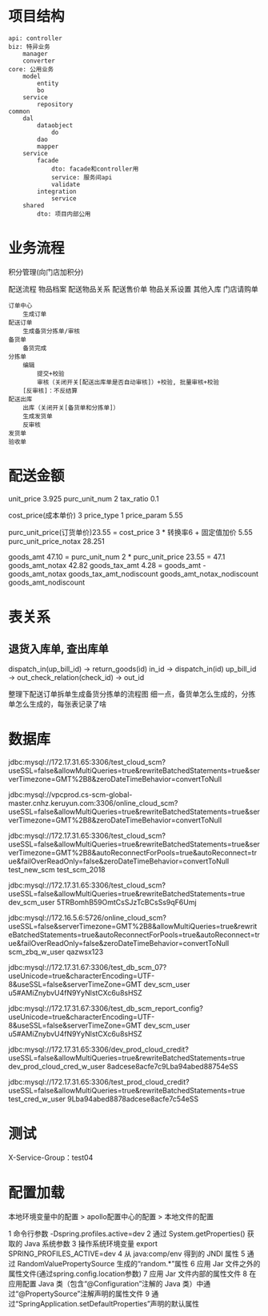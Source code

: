 # 项目结构
	api: controller
	biz: 特异业务
		manager
		converter
	core: 公用业务
		model
			entity
			bo
		service
			repository
	common
		dal
			dataobject
				do
			dao
			mapper
		service
			facade
				dto: facade和controller用
				service: 服务间api
				validate
			integration
				service
		shared
			dto: 项目内部公用

# 业务流程
积分管理(向门店加积分)
	
配送流程
	物品档案
	配送物品关系
	配送售价单
	物品关系设置
	其他入库
	门店请购单

	订单中心
		生成订单
	配送订单
		生成备货分拣单/审核
	备货单
		备货完成
	分拣单
		编辑
			提交+校验
			审核（关闭开关[配送出库单是否自动审核]）+校验, 批量审核+校验
		[反审核]：不反结算
	配送出库
		出库（关闭开关[备货单和分拣单]）
		生成发货单
		反审核
	发货单
	验收单

# 配送金额
unit_price 3.925
purc_unit_num 2
tax_ratio 0.1

cost_price(成本单价) 3
price_type 1
price_param 5.55

purc_unit_price(订货单价)23.55 = cost_price 3 * 转换率6  + 固定值加价 5.55
purc_unit_price_notax 28.251



goods_amt 47.10 = purc_unit_num 2 * purc_unit_price 23.55 = 47.1
goods_amt_notax 42.82
goods_tax_amt 4.28 =  goods_amt - goods_amt_notax
goods_tax_amt_nodiscount
goods_amt_notax_nodiscount
goods_amt_nodiscount


# 表关系
## 退货入库单, 查出库单
dispatch_in(up_bill_id) -> return_goods(id) in_id   -> 
dispatch_in(id) up_bill_id -> out_check_relation(check_id) -> out_id

整理下配送订单拆单生成备货分拣单的流程图
细一点，备货单怎么生成的，分拣单怎么生成的，每张表记录了啥



# 数据库
jdbc:mysql://172.17.31.65:3306/test_cloud_scm?
useSSL=false&allowMultiQueries=true&rewriteBatchedStatements=true&serverTimezone=GMT%2B8&zeroDateTimeBehavior=convertToNull

jdbc:mysql://vpcprod.cs-scm-global-master.cnhz.keruyun.com:3306/online_cloud_scm?
useSSL=false&allowMultiQueries=true&rewriteBatchedStatements=true&serverTimezone=GMT%2B8&zeroDateTimeBehavior=convertToNull

jdbc:mysql://172.17.31.65:3306/test_cloud_scm?useSSL=false&allowMultiQueries=true&rewriteBatchedStatements=true&serverTimezone=GMT%2B8&autoReconnectForPools=true&autoReconnect=true&failOverReadOnly=false&zeroDateTimeBehavior=convertToNull
test_new_scm test_scm_2018

 jdbc:mysql://172.17.31.65:3306/test_cloud_scm?useSSL=false&allowMultiQueries=true&rewriteBatchedStatements=true
dev_scm_user 5TRBomhB59OmtCsSJzTcBCsSs9qF6Umj

jdbc:mysql://172.16.5.6:5726/online_cloud_scm?useSSL=false&serverTimezone=GMT%2B8&allowMultiQueries=true&rewriteBatchedStatements=true&autoReconnectForPools=true&autoReconnect=true&failOverReadOnly=false&zeroDateTimeBehavior=convertToNull
scm_zbq_w_user qazwsx123

jdbc:mysql://172.17.31.67:3306/test_db_scm_07?useUnicode=true&characterEncoding=UTF-8&useSSL=false&serverTimeZone=GMT
dev_scm_user u5#AMiZnybvU4fN9YyNlstCXc6u8sHSZ

jdbc:mysql://172.17.31.67:3306/test_db_scm_report_config?useUnicode=true&characterEncoding=UTF-8&useSSL=false&serverTimeZone=GMT
dev_scm_user u5#AMiZnybvU4fN9YyNlstCXc6u8sHSZ

jdbc:mysql://172.17.31.65:3306/dev_prod_cloud_credit?useSSL=false&allowMultiQueries=true&rewriteBatchedStatements=true
dev_prod_cloud_cred_w_user 8adcese8acfe7c9Lba94abed88754eSS

jdbc:mysql://172.17.31.65:3306/test_prod_cloud_credit?useSSL=false&allowMultiQueries=true&rewriteBatchedStatements=true
test_cred_w_user 9Lba94abed8878adcese8acfe7c54eSS

# 测试
X-Service-Group：test04

# 配置加载
本地环境变量中的配置 > apollo配置中心的配置 > 本地文件的配置

1 命令行参数
    -Dspring.profiles.active=dev
2 通过 System.getProperties() 获取的 Java 系统参数
3 操作系统环境变量
    export SPRING_PROFILES_ACTIVE=dev
4 从 java:comp/env 得到的 JNDI 属性
5 通过 RandomValuePropertySource 生成的“random.*”属性
6 应用 Jar 文件之外的属性文件(通过spring.config.location参数)
7 应用 Jar 文件内部的属性文件
8 在应用配置 Java 类（包含“@Configuration”注解的 Java 类）中通过“@PropertySource”注解声明的属性文件
9 通过“SpringApplication.setDefaultProperties”声明的默认属性

